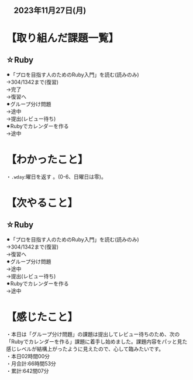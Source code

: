 ## 　2023年11月27日(月)
# 【取り組んだ課題一覧】
## ☆Ruby
⚫︎「プロを目指す人のためのRuby入門」を読む(読みのみ)<br>
→304/1342まで(復習)<br>
→完了<br>
→復習へ<br>
⚫︎グループ分け問題<br>
→途中<br>
→提出(レビュー待ち)<br>
⚫︎Rubyでカレンダーを作る<br>
→途中<br>
# 【わかったこと】
・`.wday`:曜日を返す 。(0-6、日曜日は零)。
# 【次やること】
## ☆Ruby
⚫︎「プロを目指す人のためのRuby入門」を読む(読みのみ)<br>
→304/1342まで(復習)<br>
→復習へ<br>
⚫︎グループ分け問題<br>
→途中<br>
→提出(レビュー待ち)<br>
⚫︎Rubyでカレンダーを作る<br>
→途中<br>
# 【感じたこと】
・本日は「グループ分け問題」の課題は提出してレビュー待ちのため、次の「Rubyでカレンダーを作る」課題に着手し始めました。課題内容をパッと見た感じレベルが結構上がったように見えたので、心して臨みたいです。<br>
・本日02時間00分<br>
・月合計:66時間53分<br>
・累計:642間07分<br>
